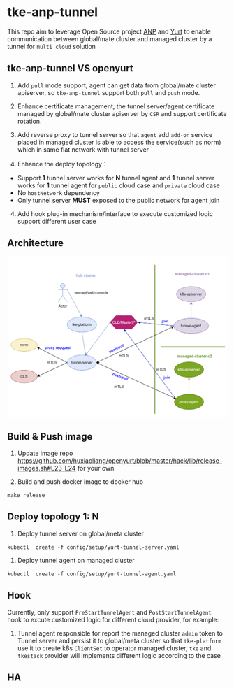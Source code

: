 # tke-anp-tunnel

This repo aim to leverage Open Source project [ANP](https://github.com/kubernetes-sigs/apiserver-network-proxy/) and  [Yurt](https://github.com/openyurtio/openyurt/) to enable communication between global/mate cluster and managed cluster by a tunnel for `multi cloud` solution


## tke-anp-tunnel VS openyurt

1. Add `pull` mode support, agent can get data from global/mate cluster apiserver, so `tke-anp-tunnel` support both `pull` and `push` mode.

2. Enhance certificate management, the tunnel server/agent certificate managed by global/mate cluster apiserver by `CSR` and support certificate rotation.

3. Add reverse proxy to tunnel server so that `agent` add `add-on` service placed in managed cluster is able to access the service(such as norm) which in same flat network with tunnel server

4. Enhance the deploy topology：
 - Support **1** tunnel server works for **N** tunnel agent and **1** tunnel server works for **1** tunnel  agent for `public` cloud case and `private` cloud case
 - No `hostNetwork` dependency
 - Only tunnel server **MUST** exposed to the public network for agent join

4. Add hook plug-in mechanism/interface to execute customized logic support different user case

## Architecture

<img src="docs/img/arch.png" title="architecture">

## Build & Push image

1. Update image repo https://github.com/huxiaoliang/openyurt/blob/master/hack/lib/release-images.sh#L23-L24 for your own

2. Build and push docker image to docker hub
```
make release
```

## Deploy  topology  1: N

1. Deploy tunnel server on global/meta cluster
```
kubectl  create -f config/setup/yurt-tunnel-server.yaml
```
1. Deploy tunnel agent on managed cluster

```
kubectl  create -f config/setup/yurt-tunnel-agent.yaml
```

##  Hook

Currently, only support `PreStartTunnelAgent` and `PostStartTunnelAgent` hook to excute customized logic for different  cloud provider, for example:

1. Tunnel agent responsible for report the managed cluster  `admin` token to Tunnel server and persist it to global/meta cluster so that `tke-platform` use it to create k8s `ClientSet` to operator managed cluster,  `tke` and `tkestack` provider will implements different logic according to the case 

## HA
